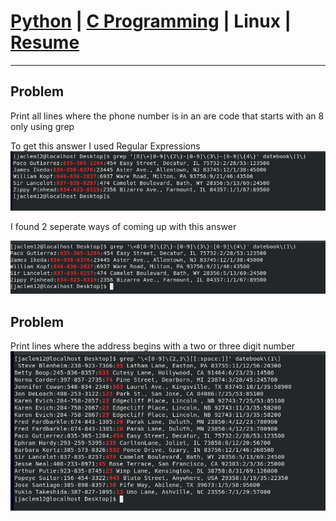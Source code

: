 # <a href="https://Jaclem.github.io/index">Python</a> | <a href="https://Jaclem.github.io/c programming">C Programming</a> | Linux | <a href="https://Jaclem.github.io/resume">Resume</a>
---

## Problem
Print all lines where the phone number is in an are code that starts with an 8 only using grep

To get this answer I used Regular Expressions 
![](images/6.PNG)

I found 2 seperate ways of coming up with this answer

![](images/6.1.PNG)

## Problem
Print lines where the address begins with a two or three digit number
![](images/8.PNG)
